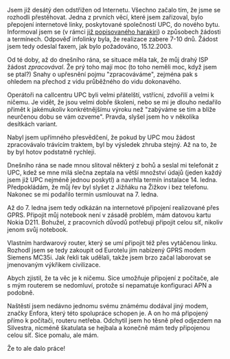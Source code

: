 <!-- dcterms:identifier = riderweblog#117 -->
<!-- dcterms:title = Odstřižen od Internetu aneb zápisky šílencovy -->
<!-- np9:categoryId = 2 -->
<!-- x4w:category = Lidé a jiná zvěř -->
<!-- np9:authorId = 1 -->
<!-- np9:authorEmail = michal.valasek@altairis.cz -->
<!-- dcterms:creator = Michal Altair Valášek -->
<!-- dcterms:created = 2003-12-31T02:32:49+01:00 -->
<!-- dcterms:dateAccepted = 2003-12-31T02:32:49+01:00 -->

Jsem již desátý den odstřižen od Internetu. Všechno začalo tím, že jsme se rozhodli přestěhovat. Jedna z prvních věcí, které jsem zařizoval, bylo přepojení internetové linky, poskytované společností UPC, do nového bytu. Informoval jsem se (v rámci [již popisovaného harakiri](http://weblog.rider.cz/ShowRecord.aspx?day=20031215)) o způsobech žádosti a termínech. Odpověď infolinky byla, že realizace zabere 7-10 dnů. Žádost jsem tedy odeslal faxem, jak bylo požadováno, 15.12.2003.

Od té doby, až do dnešního rána, se situace měla tak, že můj drahý ISP žádost *zpracovával*. Že prý toho mají moc (to toho neměli moc, když jsem se ptal?) Snahy o upřesnění pojmu "zpracováváme", zejména pak s ohledem na přechod z vidu průběžného do vidu dokonavého.

Operátoři na callcentru UPC byli velmi přátelští, vstřícní, zdvořilí a velmi k ničemu. Je vidět, že jsou velmi dobře školeni, nebo se mi je dlouho nedařilo přimět k jakémukoliv konkrétnějšímu výroku než "zabýváme se tím a blíže neurčenou dobu se vám ozveme". Pravda, slyšel jsem ho v několika desítkách variant. 

Nabyl jsem upřímného přesvědčení, že pokud by UPC mou žádost zpracovávalo trávícím traktem, byl by výsledek zhruba stejný. Až na to, že by byl hotov podstatně rychleji.

Dnešního rána se nade mnou slitoval některý z bohů a seslal mi telefonát z UPC, kdež se mne milá slečna zeptala na větší množství údajů (jeden každý jsem již UPC nejméně jednou poskytl) a navrhla termín instalace 14. ledna. Předpokládám, že můj řev byl slyšet z Jižňáku na Žižkov i bez telefonu. Nakonec se mi podařilo termín usmlouvat na 7. ledna.

Až do 7. ledna jsem tedy odkázán na internetové připojení realizované přes GPRS. Připojit můj notebook není v zásadě problém, mám datovou kartu Nokia D211. Bohužel, z pracovních důvodů potřebuji připojit celou síť, nikoliv jenom svůj notebook. 

Vlastním hardwarový router, který se umí připojit též přes vytáčenou linku. Rozhodl jsem se tedy zakoupit od Eurotelu jím nabízený GPRS modem Siemens MC35i. Jak řekli tak udělali, takže jsem brzo začal laborovat se jmenovaným výkřikem civilizace.

Abych zjistil, že ta věc je k ničemu. Sice umožňuje připojení z počítače, ale s mým routerem se nedomluví, protože si nepamatuje konfiguraci APN a podobně. 

Naštěstí jsem nedávno jednomu svému známému dodával jiný modem, značky Enfora, který této spolupráce schopen je. A on ho má připojený přímo k počítači, routeru netřeba. Odchytil jsem ho těsně před odjezdem na Silvestra, nicméně škatulata se hejbala a konečně mám tedy připojenou celou síť. Sice pomalu, ale mám.

Že to ale dalo práce!
